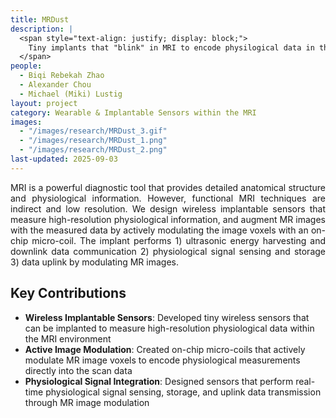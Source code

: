 ```yaml
---
title: MRDust
description: |
  <span style="text-align: justify; display: block;">
    Tiny implants that "blink" in MRI to encode physilogical data in the scans!
  </span>
people:
  - Biqi Rebekah Zhao
  - Alexander Chou
  - Michael (Miki) Lustig
layout: project
category: Wearable & Implantable Sensors within the MRI
images:
  - "/images/research/MRDust_3.gif"
  - "/images/research/MRDust_1.png"
  - "/images/research/MRDust_2.png"
last-updated: 2025-09-03
---
```


<p style="text-align: justify;">
MRI is a powerful diagnostic tool that provides detailed anatomical structure and physiological information. However, functional MRI techniques are indirect and low resolution. We design wireless implantable sensors that measure high-resolution physiological information, and augment MR images with the measured data by actively modulating the image voxels with an on-chip micro-coil. The implant performs 1) ultrasonic energy harvesting and downlink data communication 2) physiological signal sensing and storage 3) data uplink by modulating MR images.
</p>


## Key Contributions

- **Wireless Implantable Sensors**: Developed tiny wireless sensors that can be implanted to measure high-resolution physiological data within the MRI environment
- **Active Image Modulation**: Created on-chip micro-coils that actively modulate MR image voxels to encode physiological measurements directly into the scan data
- **Physiological Signal Integration**: Designed sensors that perform real-time physiological signal sensing, storage, and uplink data transmission through MR image modulation


